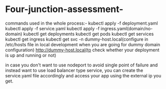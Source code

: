 # Four-junction-assessment-
commands used in the whole process:-
kubectl apply -f deployment.yaml
kubectl apply -f service.yaml
kubectl apply -f ingress.yaml(domain/no-domain)
kubectl get deployments
kubectl get pods
kubectl get services
kubectl get ingress
kubectl get svc -n <namespace-of-ingress-controller>
<ingress-controller-ip> dummy-host.local(configure in /etc/hosts file in local development when you are going for dummy domain configuration)
http://dummy-host.local(to check whether your deployment is up and running or not)


in case you don't want to use nodeport to avoid single point of failure and instead want to use load balancer type service, you can create the service.yaml file accordingly and access your app using the external ip you get.

